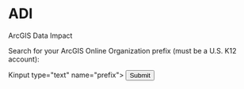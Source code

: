 # ADI
ArcGIS Data Impact

Search for your ArcGIS Online Organization prefix (must be a U.S. K12 account):
<form>
Kinput type="text" name="prefix">
<input type="Submit">
</form>


